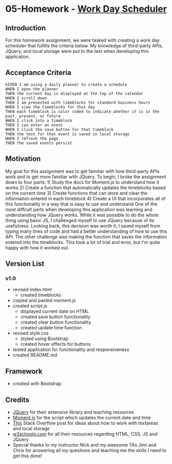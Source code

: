 # 05-Homework - [Work Day Scheduler](https://kyleres.github.io/05-Work_Day_Scheduler/)

## Introduction
For this homework assignment, we were tasked with creating a work day scheduler that fulfills the criteria below. My knowledge of third-party APIs, JQuery, and local storage were put to the test when developing this application.

## Acceptance Criteria
```
GIVEN I am using a daily planner to create a schedule
WHEN I open the planner
THEN the current day is displayed at the top of the calendar
WHEN I scroll down
THEN I am presented with timeblocks for standard business hours
WHEN I view the timeblocks for that day
THEN each timeblock is color coded to indicate whether it is in the past, present, or future
WHEN I click into a timeblock
THEN I can enter an event
WHEN I click the save button for that timeblock
THEN the text for that event is saved in local storage
WHEN I refresh the page
THEN the saved events persist
```

## Motivation
My goal for this assignment was to get familiar with how third-party APIs work and to get more familiar with JQuery. To begin, I broke the assignment down to four parts:
    1) Study the docs for Moment.js to understand how it works
    2) Create a function that automatically updates the timeblocks based on the current time
    3) Create functions that can store and clear the information entered in each timeblock
    4) Create a UI that incorporates all of this functionality in a way that is easy to use and understand
One of the most diffcult parts when developing this application was learning and understanding how JQuery works. While it was possible to do the whole thing using basic JS, I challenged myself to use JQuery because of its usefulness. Looking back, this decision was worth it; I saved myself from typing many lines of code and had a better understanding of how to use this API. The other challenge was making the function that saves the information entered into the timeblocks. This took a lot of trial and error, but I'm quite happy with how it worked out.

## Version List
### v1.0
* revised index.html
    * created timeblocks
* copied and pasted moment.js
* created script.js
    * displayed current date on HTML
    * created save button functionality
    * created clear button functionality
    * created update time function
* revised style.css
    * styled using Bootstrap
    * created hover effects for buttons
* tested application for functionality and responsiveness
* created README.md

## Framework
* created with Bootstrap

## Credits
* [JQuery](https://api.jquery.com/) for their extensive library and teaching resources
* [Moment.js](https://momentjs.com/) for the script which updates the current date and time
* [This](https://stackoverflow.com/questions/39155511/html-save-text-in-textarea) Stack Overflow post for ideas about how to work with textareas and local storage
* [w3schools.com](https://www.w3schools.com/) for all their resources regarding HTML, CSS, JS and JQuery
* Special thanks to my instructor Nick and my awesome TAs Jimi and Chris for answering all my questions and teaching me the skills I need to get this done!
